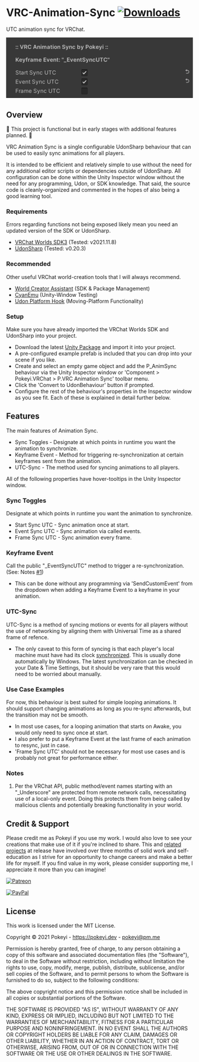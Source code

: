 # VRC-Animation-Sync [![Downloads](https://img.shields.io/github/downloads/Pokeyi/VRC-Animation-Sync/total?logo=github)](https://github.com/Pokeyi/VRC-Animation-Sync/releases)
 UTC animation sync for VRChat. 
 
![Anim Sync Image](P_AnimSync.png)

## Overview
🚧 This project is functional but in early stages with additional features planned. 🚧

VRC Animation Sync is a single configurable UdonSharp behaviour that can be used to easily sync animations for all players.

It is intended to be efficient and relatively simple to use without the need for any additional editor scripts or dependencies outside of UdonSharp. All configuration can be done within the Unity Inspector window without the need for any programming, Udon, or SDK knowledge. That said, the source code is cleanly-organized and commented in the hopes of also being a good learning tool.

### Requirements
Errors regarding functions not being exposed likely mean you need an updated version of the SDK or UdonSharp.
- [VRChat Worlds SDK3](https://vrchat.com/home/download) (Tested: v2021.11.8)
- [UdonSharp](https://github.com/MerlinVR/UdonSharp) (Tested: v0.20.3)

### Recommended
Other useful VRChat world-creation tools that I will always recommend.
- [World Creator Assistant](https://github.com/Varneon/WorldCreatorAssistant) (SDK & Package Management)
- [CyanEmu](https://github.com/CyanLaser/CyanEmu) (Unity-Window Testing)
- [Udon Platform Hook](https://github.com/Superbstingray/UdonPlayerPlatformHook) (Moving-Platform Functionality)

### Setup
Make sure you have already imported the VRChat Worlds SDK and UdonSharp into your project.
- Download the latest [Unity Package](https://github.com/Pokeyi/VRC-Animation-Sync/releases) and import it into your project.
- A pre-configured example prefab is included that you can drop into your scene if you like.
- Create and select an empty game object and add the P_AnimSync behaviour via the Unity Inspector window or 'Component > Pokeyi.VRChat > P.VRC Animation Sync' toolbar menu.
- Click the 'Convert to UdonBehaviour' button if prompted.
- Configure the rest of the behaviour's properties in the Inspector window as you see fit. Each of these is explained in detail further below.

## Features
The main features of Animation Sync.
- Sync Toggles - Designate at which points in runtime you want the animation to synchronize.
- Keyframe Event - Method for triggering re-synchronization at certain keyframes sent from the animation.
- UTC-Sync - The method used for syncing animations to all players.

All of the following properties have hover-tooltips in the Unity Inspector window.

### Sync Toggles
Designate at which points in runtime you want the animation to synchronize.
- Start Sync UTC - Sync animation once at start.
- Event Sync UTC - Sync animation via called events.
- Frame Sync UTC - Sync animation every frame.

### Keyframe Event
Call the public "\_EventSyncUTC" method to trigger a re-synchronization. (See: Notes [#1](#notes))
- This can be done without any programming via 'SendCustomEvent' from the dropdown when adding a Keyframe Event to a keyframe in your animation.

### UTC-Sync
UTC-Sync is a method of syncing motions or events for all players without the use of networking by aligning them with Universal Time as a shared frame of refence.
- The only caveat to this form of syncing is that each player's local machine must have had its clock [synchronized](https://youtu.be/VZBxG6v0gYQ). This is usually done automatically by Windows. The latest synchronization can be checked in your Date & Time Settings, but it should be very rare that this would need to be worried about manually.

### Use Case Examples
For now, this behaviour is best suited for simple looping animations. It should support changing animations as long as you re-sync afterwards, but the transition may not be smooth.
- In most use cases, for a looping animation that starts on Awake, you would only need to sync once at start.
- I also prefer to put a Keyframe Event at the last frame of each animation to resync, just in case.
- 'Frame Sync UTC' should not be necessary for most use cases and is probably not great for performance either.

### Notes
1. Per the VRChat API, public method/event names starting with an "\_Underscore" are protected from remote network calls, necessitating use of a local-only event. Doing this protects them from being called by malicious clients and potentially breaking functionality in your world.

## Credit & Support
Please credit me as Pokeyi if you use my work. I would also love to see your creations that make use of it if you're inclined to share. This and [related projects](https://github.com/Pokeyi/VRC-Omni-Action) at release have involved over three months of solid work and self-education as I strive for an opportunity to change careers and make a better life for myself. If you find value in my work, please consider supporting me, I appreciate it more than you can imagine!

[![Patreon](https://img.shields.io/badge/Patreon-Support-red?logo=patreon)](https://patreon.com/pokeyi)

[![PayPal](https://img.shields.io/badge/PayPal-Donate-blue?logo=paypal)](https://www.paypal.com/donate?hosted_button_id=XFBLJ5GNSLGRC)

## License
This work is licensed under the MIT License.

Copyright © 2021 Pokeyi - https://pokeyi.dev - [pokeyi@pm.me](mailto:pokeyi@pm.me)

Permission is hereby granted, free of charge, to any person obtaining a copy
of this software and associated documentation files (the "Software"), to deal
in the Software without restriction, including without limitation the rights
to use, copy, modify, merge, publish, distribute, sublicense, and/or sell
copies of the Software, and to permit persons to whom the Software is
furnished to do so, subject to the following conditions:

The above copyright notice and this permission notice shall be included in all
copies or substantial portions of the Software.

THE SOFTWARE IS PROVIDED "AS IS", WITHOUT WARRANTY OF ANY KIND, EXPRESS OR
IMPLIED, INCLUDING BUT NOT LIMITED TO THE WARRANTIES OF MERCHANTABILITY,
FITNESS FOR A PARTICULAR PURPOSE AND NONINFRINGEMENT. IN NO EVENT SHALL THE
AUTHORS OR COPYRIGHT HOLDERS BE LIABLE FOR ANY CLAIM, DAMAGES OR OTHER
LIABILITY, WHETHER IN AN ACTION OF CONTRACT, TORT OR OTHERWISE, ARISING FROM,
OUT OF OR IN CONNECTION WITH THE SOFTWARE OR THE USE OR OTHER DEALINGS IN THE
SOFTWARE.
